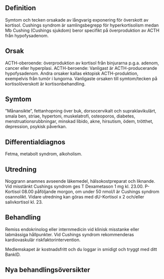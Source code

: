 ## Definition

Symtom och tecken orsakade av långvarig exponering för överskott av kortisol. Cushings syndrom är samlingsbegrepp för hyperkortisolism medan Mb Cushing (Cushings sjukdom) beror specifikt på överproduktion av ACTH från hypofysadenom.

## Orsak

ACTH-oberoende: överproduktion av kortisol från binjurarna p.g.a. adenom, cancer eller hyperplasi.
ACTH-beroende: Vanligast är ACTH-producerande hypofysadenom. Andra orsaker kallas ektopisk ACTH-produktion, exempelvis från tumör i lungorna.
Vanligaste orsaken till symtom/tecken på kortisolöverskott är kortisonbehandling.

## Symtom

”Månansikte”, fettanhopning över buk, dorsocervikalt och supraklavikulärt, smala ben, striae, hypertoni, muskelatrofi, osteoporos, diabetes, menstruationsrubbningar, minskad libido, akne, hirsutism, ödem, trötthet, depression, psykisk påverkan.

## Differentialdiagnos

Fetma, metabolt syndrom, alkoholism.

## Utredning

Noggrann anamnes avseende läkemedel, hälsokostpreparat och liknande. Vid misstänkt Cushings syndrom ges T Dexametason 1 mg kl. 23.00. P-Kortisol 08.00 påföljande morgon, om under 50 nmol/l är Cushings syndrom osannolikt. Vidare utredning kan göras med dU-Kortisol x 2 och/eller salivkortisol kl. 23.

## Behandling

Remiss endokrinolog eller internmedicin vid klinisk misstanke eller labmässiga hållpunkter. Vid Cushings syndrom rekommenderas kardiovaskulär riskfaktorintervention.


Medlemskapet är kostnadsfritt och du loggar in smidigt och tryggt med ditt BankID.

## Nya behandlingsöversikter

